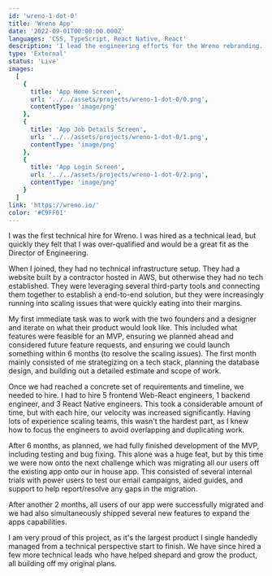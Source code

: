 ```yaml
---
id: 'wreno-1-dot-0'
title: 'Wreno App'
date: '2022-09-01T00:00:00.000Z'
languages: 'CSS, TypeScript, React Native, React'
description: 'I lead the engineering efforts for the Wreno rebranding. We used this time to reduce technical debt, improve lighthouse and SEO ratings, and standardize our tech stack.'
type: 'External'
status: 'Live'
images:
  [
    {
      title: 'App Home Screen',
      url: '../../assets/projects/wreno-1-dot-0/0.png',
      contentType: 'image/png'
    },
    {
      title: 'App Job Details Screen',
      url: '../../assets/projects/wreno-1-dot-0/1.png',
      contentType: 'image/png'
    },
    {
      title: 'App Login Screen',
      url: '../../assets/projects/wreno-1-dot-0/2.png',
      contentType: 'image/png'
    }
  ]
link: 'https://wreno.io/'
color: '#C9FF01'
---
```


I was the first technical hire for Wreno. I was hired as a technical lead, but quickly they felt that I was over-qualified and would be a great fit as the Director of Engineering.

When I joined, they had no technical infrastructure setup. They had a website built by a contractor hosted in AWS, but otherwise they had no tech established. They were leveraging several third-party tools and connecting them together to establish a end-to-end solution, but they were increasingly running into scaling issues that were quickly eating into their margins.

My first immediate task was to work with the two founders and a designer and iterate on what their product would look like. This included what features were feasible for an MVP, ensuring we planned ahead and considered future feature requests, and ensuring we could launch something within 6 months (to resolve the scaling issues). The first month mainly consisted of me strategizing on a tech stack, planning the database design, and building out a detailed estimate and scope of work.

Once we had reached a concrete set of requirements and timeline, we needed to hire. I had to hire 5 frontend Web-React engineers, 1 backend engineer, and 3 React Native engineers. This took a considerable amount of time, but with each hire, our velocity was increased significantly. Having lots of experience scaling teams, this wasn't the hardest part, as I knew how to focus the engineers to avoid overlapping and duplicating work.

After 6 months, as planned, we had fully finished development of the MVP, including testing and bug fixing. This alone was a huge feat, but by this time we were now onto the next challenge which was migrating all our users off the existing app onto our in house app. This consisted of several internal trials with power users to test our email campaigns, aided guides, and support to help report/resolve any gaps in the migration.

After another 2 months, all users of our app were successfully migrated and we had also simultaneously shipped several new features to expand the apps capabilities.

I am very proud of this project, as it's the largest product I single handedly managed from a technical perspective start to finish. We have since hired a few more technical leads who have helped shepard and grow the product, all building off my original plans.

